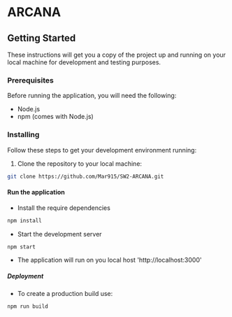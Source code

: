 # ARCANA

## Getting Started

These instructions will get you a copy of the project up and running on your local machine for development and testing purposes.

### Prerequisites

Before running the application, you will need the following:

- Node.js
- npm (comes with Node.js)

### Installing

Follow these steps to get your development environment running:

1. Clone the repository to your local machine:

```bash
git clone https://github.com/Mar915/SW2-ARCANA.git
```

#### Run the application
- Install the require dependencies

```bash
npm install
```

- Start the development server
```bash
npm start
```
- The application will run on you local host 'http://localhost:3000'

##### Deployment
- To create a production build use:
```bash
npm run build
```

